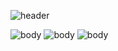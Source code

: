 ![header](https://capsule-render.vercel.app/api?type=wave&color=gradient&height=300&section=header&text=Hi%20&fontSize=90)

![body](https://img.shields.io/badge/-hello-brightgreen)
![body](https://img.shields.io/badge/-coding-blue)
![body](https://img.shields.io/badge/-world-yellow)
<!--
**YuJinUk/YuJinUk** is a ✨ _special_ ✨ repository because its `README.md` (this file) appears on your GitHub profile.

Here are some ideas to get you started:

- 🔭 I’m currently working on ...
- 🌱 I’m currently learning ...
- 👯 I’m looking to collaborate on ...
- 🤔 I’m looking for help with ...
- 💬 Ask me about ...
- 📫 How to reach me: ...
- 😄 Pronouns: ...
- ⚡ Fun fact: ...
-->
